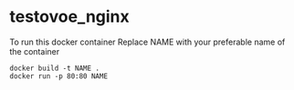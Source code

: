 # testovoe_nginx
To run this docker container
Replace NAME with your preferable name of the container

	docker build -t NAME .
	docker run -p 80:80 NAME 
